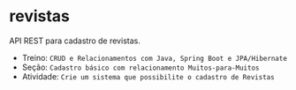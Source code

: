 # revistas
API REST para cadastro de revistas.

* Treino: `CRUD e Relacionamentos com Java, Spring Boot e JPA/Hibernate`
* Seção: `Cadastro básico com relacionamento Muitos-para-Muitos`
* Atividade: `Crie um sistema que possibilite o cadastro de Revistas`
